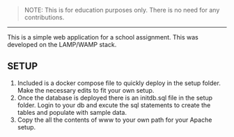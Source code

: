 > NOTE: This is for education purposes only.
> There is no need for any contributions.

---

This is a simple web application for a school assignment. This was developed on the LAMP/WAMP stack.

## SETUP

1. Included is a docker compose file to quickly deploy in the setup folder. Make the necessary edits to fit your own setup.
2. Once the database is deployed there is an initdb.sql file in the setup folder. Login to your db and excute the sql statements to create the tables and populate with sample data.
4. Copy the all the contents of www to your own path for your Apache setup.
